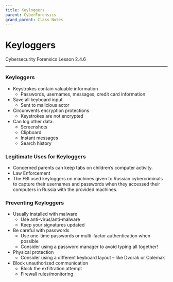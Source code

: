 ```yaml
---
title: Keyloggers
parent: CyberForensics 
grand_parent: Class Notes
---
```

# Keyloggers
Cybersecurity Forensics Lesson 2.4.6
___
### Keyloggers  
- Keystrokes contain valuable information  
	- Passwords, usernames, messages, credit card information  
- Save all keyboard input  
	- Sent to malicious actor  
- Circumvents encryption protections  
	- Keystrokes are not encrypted  
- Can log other data:  
	- Screenshots  
	- Clipboard  
	- Instant messages  
	- Search history

### Legitimate Uses for Keyloggers
- Concerned parents can keep tabs on children’s computer activity.  
- Law Enforcement  
- The FBI used keyloggers on machines given to Russian cybercriminals to capture their usernames and passwords when they accessed their computers in Russia with the provided machines.

### Preventing Keyloggers  
- Usually installed with malware  
	- Use anti-virus/anti-malware  
	- Keep your signatures updated  
- Be careful with passwords  
	- Use one-time passwords or multi-factor authentication when possible  
	- Consider using a password manager to avoid typing all together!  
- Physical protection  
	- Consider using a different keyboard layout – like Dvorak or Colemak  
- Block unauthorized communication  
	- Block the exfiltration attempt  
	- Firewall rules/monitoring